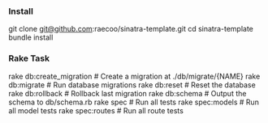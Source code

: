 ### Install

git clone git@github.com:raecoo/sinatra-template.git
cd sinatra-template
bundle install

### Rake Task

rake db:create_migration  # Create a migration at ./db/migrate/{NAME}
rake db:migrate           # Run database migrations
rake db:reset             # Reset the database
rake db:rollback          # Rollback last migration
rake db:schema            # Output the schema to db/schema.rb
rake spec                 # Run all tests
rake spec:models          # Run all model tests
rake spec:routes          # Run all route tests